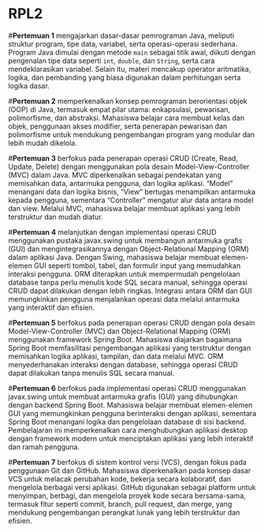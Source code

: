 # RPL2

#**Pertemuan 1**  mengajarkan dasar-dasar pemrograman Java, meliputi struktur program, tipe data, variabel, serta operasi-operasi sederhana. Program Java dimulai dengan metode `main` sebagai titik awal, diikuti dengan pengenalan tipe data seperti `int`, `double`, dan `String`, serta cara mendeklarasikan variabel. Selain itu, materi mencakup operator aritmatika, logika, dan pembanding yang biasa digunakan dalam perhitungan serta logika dasar.

#**Pertemuan 2** memperkenalkan konsep pemrograman berorientasi objek (OOP) di Java, termasuk empat pilar utama: enkapsulasi, pewarisan, polimorfisme, dan abstraksi. Mahasiswa belajar cara membuat kelas dan objek, penggunaan akses modifier, serta penerapan pewarisan dan polimorfisme untuk mendukung pengembangan program yang modular dan lebih mudah dikelola.

#**Pertemuan 3** berfokus pada penerapan operasi CRUD (Create, Read, Update, Delete) dengan menggunakan pola desain Model-View-Controller (MVC) dalam Java. MVC diperkenalkan sebagai pendekatan yang memisahkan data, antarmuka pengguna, dan logika aplikasi. “Model” menangani data dan logika bisnis, “View” bertugas menampilkan antarmuka kepada pengguna, sementara “Controller” mengatur alur data antara model dan view. Melalui MVC, mahasiswa belajar membuat aplikasi yang lebih terstruktur dan mudah diatur.

#**Pertemuan 4** melanjutkan dengan implementasi operasi CRUD menggunakan pustaka javax.swing untuk membangun antarmuka grafis (GUI) dan mengintegrasikannya dengan Object-Relational Mapping (ORM) dalam aplikasi Java. Dengan Swing, mahasiswa belajar membuat elemen-elemen GUI seperti tombol, tabel, dan formulir input yang memudahkan interaksi pengguna. ORM diterapkan untuk mempermudah pengelolaan database tanpa perlu menulis kode SQL secara manual, sehingga operasi CRUD dapat dilakukan dengan lebih ringkas. Integrasi antara ORM dan GUI memungkinkan pengguna menjalankan operasi data melalui antarmuka yang interaktif dan efisien.

#**Pertemuan 5** berfokus pada penerapan operasi CRUD dengan pola desain Model-View-Controller (MVC) dan Object-Relational Mapping (ORM) menggunakan framework Spring Boot. Mahasiswa diajarkan bagaimana Spring Boot memfasilitasi pengembangan aplikasi yang terstruktur dengan memisahkan logika aplikasi, tampilan, dan data melalui MVC. ORM menyederhanakan interaksi dengan database, sehingga operasi CRUD dapat dilakukan tanpa menulis SQL secara manual. 

#**Pertemuan 6** berfokus pada implementasi operasi CRUD menggunakan javax.swing untuk membuat antarmuka grafis (GUI) yang dihubungkan dengan backend Spring Boot. Mahasiswa belajar membuat elemen-elemen GUI yang memungkinkan pengguna berinteraksi dengan aplikasi, sementara Spring Boot menangani logika dan pengelolaan database di sisi backend. Pembelajaran ini memperkenalkan cara menghubungkan aplikasi desktop dengan framework modern untuk menciptakan aplikasi yang lebih interaktif dan ramah pengguna.

#**Pertemuan 7** berfokus di sistem kontrol versi (VCS), dengan fokus pada penggunaan Git dan GitHub. Mahasiswa diperkenalkan pada konsep dasar VCS untuk melacak perubahan kode, bekerja secara kolaboratif, dan mengelola berbagai versi aplikasi. GitHub digunakan sebagai platform untuk menyimpan, berbagi, dan mengelola proyek kode secara bersama-sama, termasuk fitur seperti commit, branch, pull request, dan merge, yang mendukung pengembangan perangkat lunak yang lebih terstruktur dan efisien.
